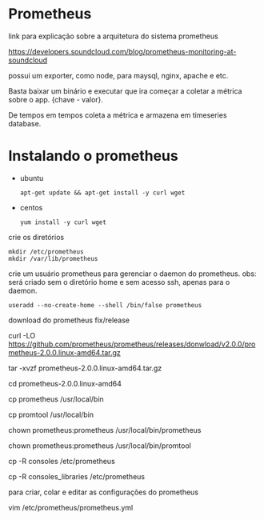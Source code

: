 # Prometheus

link para explicação sobre a arquitetura do sistema prometheus

https://developers.soundcloud.com/blog/prometheus-monitoring-at-soundcloud

possui um exporter, como node, para maysql, nginx, apache e etc.


Basta baixar um binário e executar que ira começar a coletar a métrica sobre o app. {chave - valor}.

De tempos em tempos coleta a métrica e armazena em timeseries database. 

# Instalando o prometheus


- ubuntu
  ```
  apt-get update && apt-get install -y curl wget
  ```
- centos
  ```
  yum install -y curl wget
  ```

crie os diretórios

```
mkdir /etc/prometheus
mkdir /var/lib/prometheus
```

crie um usuário prometheus para gerenciar o daemon do prometheus. obs: será criado sem o diretório home e sem acesso ssh, apenas para o daemon.

```
useradd --no-create-home --shell /bin/false prometheus
```
download do prometheus fix/release

curl -LO https://github.com/prometheus/prometheus/releases/donwload/v2.0.0/prometheus-2.0.0.linux-amd64.tar.gz

tar -xvzf prometheus-2.0.0.linux-amd64.tar.gz


cd prometheus-2.0.0.linux-amd64

cp prometheus /usr/local/bin

cp promtool /usr/local/bin

chown prometheus:prometheus /usr/local/bin/prometheus

chown prometheus:prometheus /usr/local/bin/promtool

cp -R consoles /etc/prometheus

cp -R consoles_libraries /etc/prometheus

para criar, colar e editar as configurações do prometheus

vim /etc/prometheus/prometheus.yml

